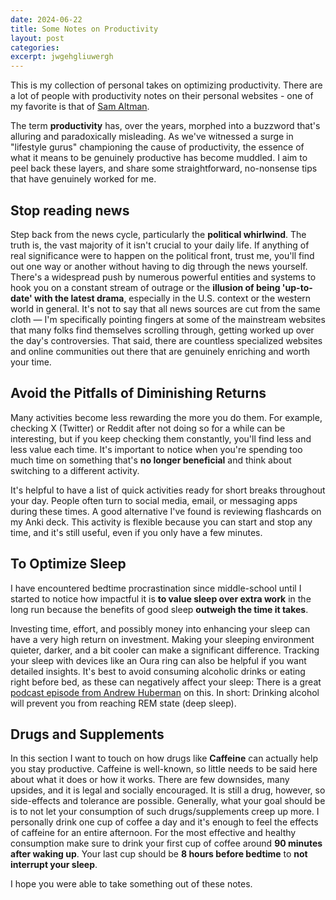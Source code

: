 ```yaml
---
date: 2024-06-22
title: Some Notes on Productivity
layout: post
categories: 
excerpt: jwgehgliuwergh
---
```



This is my collection of personal takes on optimizing productivity. There are a lot of people with productivity notes on their personal websites - one of my favorite is that of 
[Sam Altman](https://blog.samaltman.com/productivity).

The term **productivity** has, over the years, morphed into a buzzword that's alluring and paradoxically misleading. As we've witnessed a surge in "lifestyle gurus" championing 
the cause of productivity, the essence of what it means to be genuinely productive has become muddled. I aim to peel back these layers, and share some straightforward, no-nonsense 
tips that have genuinely worked for me.

## Stop reading news
Step back from the news cycle, particularly the **political whirlwind**. The truth is, the vast majority of it isn't crucial to your daily life. If anything of real significance 
were to happen on the political front, trust me, you'll find out one way or another without having to dig through the news yourself. There's a widespread push by numerous powerful 
entities and systems to hook you on a constant stream of outrage or the **illusion of being 'up-to-date' with the latest drama**, especially in the U.S. context or the western 
world in general. It's not to say that all news sources are cut from the same cloth — I'm specifically pointing fingers at some of the mainstream websites that many folks find 
themselves scrolling through, getting worked up over the day's controversies. That said, there are countless specialized websites and online communities out there that are 
genuinely enriching and worth your time.

## Avoid the Pitfalls of Diminishing Returns
Many activities become less rewarding the more you do them. For example, checking X (Twitter) or Reddit after not doing so for a while can be interesting, but if you keep checking 
them constantly, you'll find less and less value each time. It's important to notice when you're spending too much time on something that's **no longer beneficial** and think about 
switching to a different activity.

It's helpful to have a list of quick activities ready for short breaks throughout your day. People often turn to social media, email, or messaging apps during these times. 
A good alternative I've found is reviewing flashcards on my Anki deck. This activity is flexible because you can start and stop any time, and it's still useful, even if you 
only have a few minutes.

## To Optimize Sleep
I have encountered bedtime procrastination since middle-school until I started to notice how impactful it is **to value sleep over extra work** in the long run because the benefits of 
good sleep **outweigh the time it takes**.

Investing time, effort, and possibly money into enhancing your sleep can have a very high return on investment. Making your sleeping environment quieter, darker, and a bit cooler 
can make a significant difference. Tracking your sleep with devices like an Oura ring can also be helpful if you want detailed insights. It's best to avoid consuming alcoholic 
drinks or eating right before bed, as these can negatively affect your sleep: There is a great [podcast episode from Andrew Huberman](https://youtu.be/FFwA0QFmpQ4?si=1VJ88HNGO_tktN6h&t=3734) 
on this. In short: Drinking alcohol will prevent you from reaching REM state (deep sleep).

## Drugs and Supplements
In this section I want to touch on how drugs like **Caffeine** can actually help you stay productive. Caffeine is well-known, so little needs to be said here about what it does 
or how it works. There are few downsides, many upsides, and it is legal and socially encouraged. It is still a drug, however, so side-effects and tolerance are possible. Generally, what
your goal should be is to not let your consumption of such drugs/supplements creep up more. I personally drink one cup of coffee a day and it's enough to feel the effects of caffeine
for an entire afternoon. For the most effective and healthy consumption make sure to drink your first cup of coffee around **90 minutes after waking up**. Your last cup should be
**8 hours before bedtime** to **not interrupt your sleep**.

I hope you were able to take something out of these notes.